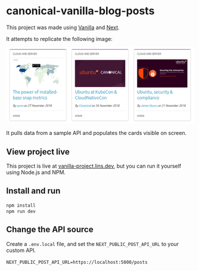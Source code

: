 # canonical-vanilla-blog-posts

This project was made using [Vanilla](https://vanillaframework.io/) and [Next](https://nextjs.org).

It attempts to replicate the following image:

![An image of an older version of Ubuntu's blog posts](README__example.png)

It pulls data from a sample API and populates the cards visible on screen.

## View project live

This project is live at [vanilla-project.lins.dev](https://vanilla-project.lins.dev), but you can run it
yourself using Node.js and NPM.

## Install and run

```
npm install
npm run dev
```

## Change the API source

Create a `.env.local` file, and set the `NEXT_PUBLIC_POST_API_URL` to your custom API.

```NEXT_PUBLIC_POST_API_URL=https://localhost:5000/posts```
